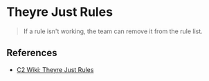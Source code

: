 # Theyre Just Rules

> If a rule isn't working, the team can remove it from the rule list.

## References

* [C2 Wiki: Theyre Just Rules](https://c2.com/cgi/wiki?TheyreJustRules)
